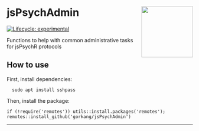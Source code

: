 # jsPsychAdmin <img src='man/figures/logo.png' align="right" height="139" />

<!-- badges: start -->
[![Lifecycle: experimental](https://img.shields.io/badge/lifecycle-experimental-orange.svg)](https://www.tidyverse.org/lifecycle/#experimental)
<!-- badges: end -->

Functions to help with common administrative tasks for jsPsychR protocols


## How to use

First, install dependencies:

```
  sudo apt install sshpass
```


Then, install the package:

```
if (!require('remotes')) utils::install.packages('remotes'); remotes::install_github('gorkang/jsPsychAdmin')
```

---
